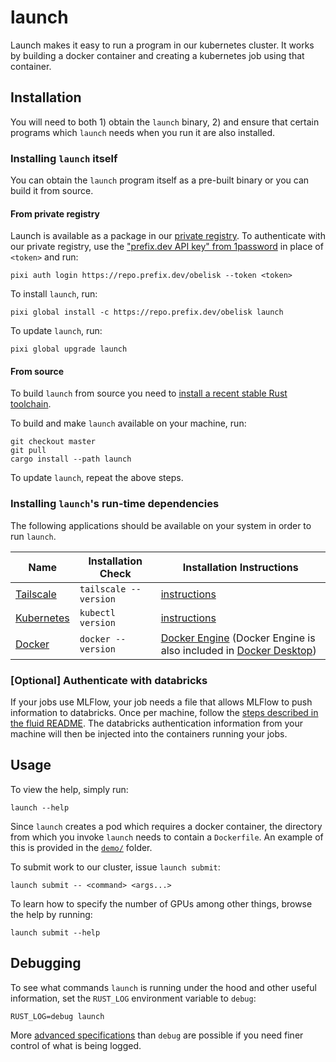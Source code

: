 # launch

Launch makes it easy to run a program in our kubernetes cluster. It works by building a docker container and creating a kubernetes job using that container.

## Installation

You will need to both 1) obtain the `launch` binary, 2) and ensure that certain programs which `launch` needs when you run it are also installed.

### Installing `launch` itself

You can obtain the `launch` program itself as a pre-built binary or you can build it from source.

#### From private registry

Launch is available as a package in our [private registry](https://repo.prefix.dev/obelisk). To authenticate with our private registry, use the ["prefix.dev API key" from 1password](https://asterainstitute.1password.com/vaults/5fznj7lifbm3qqmwvv6mde6upm/allitems/yesuo2guat53a7riiv4n7kcpya) in place of `<token>` and run:

```
pixi auth login https://repo.prefix.dev/obelisk --token <token>
```

To install `launch`, run:

```
pixi global install -c https://repo.prefix.dev/obelisk launch
```

To update `launch`, run:

```
pixi global upgrade launch
```

#### From source

To build `launch` from source you need to [install a recent stable Rust toolchain](https://rustup.rs/).

To build and make `launch` available on your machine, run:

```
git checkout master
git pull
cargo install --path launch
```

To update `launch`, repeat the above steps.

### Installing `launch`'s run-time dependencies

The following applications should be available on your system in order to run `launch`.

| Name                                                         | Installation Check    | Installation Instructions                                                                                                               |
| ------------------------------------------------------------ | --------------------- | --------------------------------------------------------------------------------------------------------------------------------------- |
| [Tailscale](https://tailscale.com/kb/1151/what-is-tailscale) | `tailscale --version` | [instructions](https://astera.getoutline.com/doc/tailscale-vpn-SJAKxvmBuw)                                                              |
| [Kubernetes](https://kubernetes.io/docs/concepts/overview/)  | `kubectl version`     | [instructions](https://kubernetes.io/docs/tasks/tools/)                                                                                 |
| [Docker](https://docs.docker.com/engine/)                    | `docker --version`    | [Docker Engine](https://docs.docker.com/engine/) (Docker Engine is also included in [Docker Desktop](https://docs.docker.com/desktop/)) |

### **\[Optional\]** Authenticate with databricks

If your jobs use MLFlow, your job needs a file that allows MLFlow to push information to databricks.
Once per machine, follow the [steps described in the fluid README](../fluid/README.md#logging-to-mlflow).
The databricks authentication information from your machine will then be injected into the containers running your jobs.

## Usage

To view the help, simply run:

```
launch --help
```

Since `launch` creates a pod which requires a docker container, the directory from which you invoke `launch` needs to contain a `Dockerfile`. An example of this is provided in the [`demo/`](./demo/) folder.

To submit work to our cluster, issue `launch submit`:

```
launch submit -- <command> <args...>
```

To learn how to specify the number of GPUs among other things, browse the help by running:

```
launch submit --help
```

## Debugging

To see what commands `launch` is running under the hood and other useful information, set the `RUST_LOG` environment variable to `debug`:

```
RUST_LOG=debug launch
```

More [advanced specifications](https://docs.rs/env_logger/latest/env_logger/#enabling-logging) than `debug` are possible if you need finer control of what is being logged.
